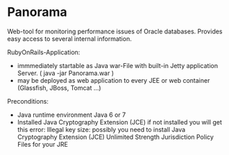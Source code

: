 Panorama
========

Web-tool for monitoring performance issues of Oracle databases.
Provides easy access to several internal information. 

RubyOnRails-Application:
- immmediately startable as Java war-File with built-in Jetty application Server. ( java -jar Panorama.war )
- may be deployed as web application to every JEE or web container (Glassfish, JBoss, Tomcat ...) 

Preconditions:
- Java runtime environment Java 6 or 7
- Installed Java Cryptography Extension (JCE)
if not installed you will get this error:
Illegal key size: possibly you need to install Java Cryptography Extension (JCE) Unlimited Strength Jurisdiction Policy Files for your JRE
